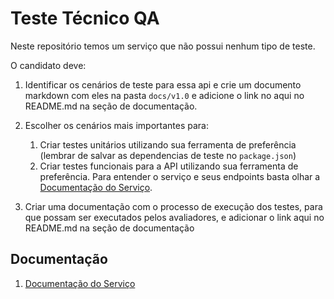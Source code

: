 # Teste Técnico QA

Neste repositório temos um serviço que não possui nenhum tipo de teste. 

O candidato deve:

1. Identificar os cenários de teste para essa api e crie um documento markdown com eles na pasta `docs/v1.0` e adicione o link no aqui no README.md na seção de documentação.

1. Escolher os cenários mais importantes para:
    1. Criar testes unitários utilizando sua ferramenta de preferência (lembrar de salvar as dependencias de teste no `package.json`)
    1. Criar testes funcionais para a API utilizando sua ferramenta de preferência. Para entender o serviço e seus endpoints basta olhar a [Documentação do Serviço].

1. Criar uma documentação com o processo de execução dos testes, para que possam ser executados pelos avaliadores, e adicionar o link aqui no README.md na seção de documentação

## Documentação
1. [Documentação do Serviço]

[Documentação do Serviço]: ./docs/v1.0/service.md

